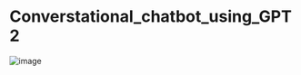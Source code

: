 # Converstational_chatbot_using_GPT2





![image](https://github.com/Ashutosh9110/Converstational_chatbot_using_GPT2/assets/113494449/d3b2c682-7aa4-4c07-a624-9104538b3fff)

